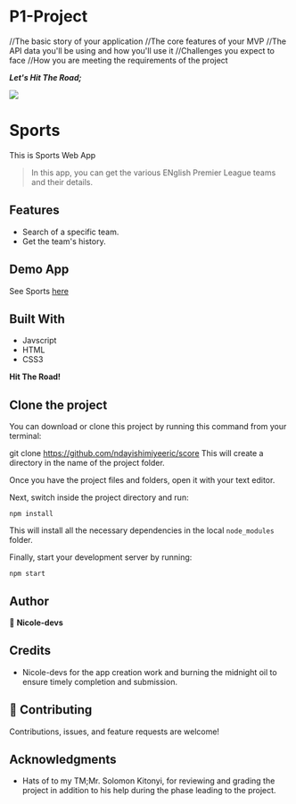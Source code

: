 # P1-Project
//The basic story of your application
//The core features of your MVP
//The API data you'll be using and how you'll use it
//Challenges you expect to face
//How you are meeting the requirements of the project

_**Let's Hit The Road;**_

![](https://img.shields.io/badge/Microverse-blueviolet)

# Sports

This is Sports Web App

> In this app, you can get the various ENglish Premier League teams and their details.

## Features

- Search of a specific team.
- Get the team's history.

## Demo App

See Sports [here](https://nderic-score.netlify.app/)

<!-- ## Video

See Video [here](https://www.loom.com/share/0c8bd4fd4d5745e6837cd1706ac79a78)
 -->
## Built With

- Javscript
- HTML
- CSS3

**Hit The Road!**
## Clone the project

You can download or clone this project by running this command from your terminal:

git clone https://github.com/ndayishimiyeeric/score
This will create a directory in the name of the project folder.

Once you have the project files and folders, open it with your text editor.

Next, switch inside the project directory and run:

```
npm install
```

This will install all the necessary dependencies in the local `node_modules` folder.

Finally, start your development server by running:

```
npm start
```

## Author

👤 **Nicole-devs**

## Credits

- Nicole-devs for the app creation work and burning the midnight oil to ensure timely completion and submission. 

## 🤝 Contributing

Contributions, issues, and feature requests are welcome!

## Acknowledgments

- Hats of to my TM;Mr. Solomon Kitonyi, for reviewing and grading the project in addition to his help during the phase leading to the project.

